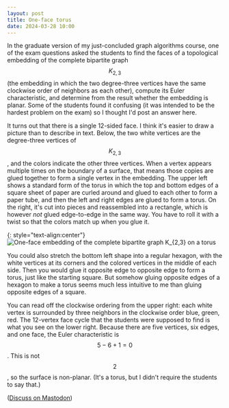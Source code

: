 ```yaml
---
layout: post
title: One-face torus
date: 2024-03-28 10:00
---
```

In the graduate version of my just-concluded graph algorithms course, one of the exam questions asked the students to find the faces of a topological embedding of the complete bipartite graph $$K_{2,3}$$ (the embedding in which the two degree-three vertices have the same clockwise order of neighbors as each other), compute its Euler characteristic, and determine from the result whether the embedding is planar. Some of the students found it confusing (it was intended to be the hardest problem on the exam) so I thought I'd post an answer here.

It turns out that there is a single 12-sided face. I think it's easier to draw a picture than to describe in text. Below, the two white vertices are the degree-three vertices of $$K_{2,3}$$, and the colors indicate the other three vertices. When a vertex appears multiple times on the boundary of a surface, that means those copies are glued together to form a single vertex in the embedding. The upper left shows a standard form of the torus in which the top and bottom edges of a square sheet of paper are curled around and glued to each other to form a paper tube, and then the left and right edges are glued to form a torus. On the right, it's cut into pieces and reassembled into a rectangle, which is however _not_ glued edge-to-edge in the same way. You have to roll it with a twist so that the colors match up when you glue it.

{: style="text-align:center"}
![One-face embedding of the complete bipartite graph K_{2,3} on a torus]({{site.baseurl}}/assets/2024/K23-torus.svg)

You could also stretch the bottom left shape into a regular hexagon, with the white vertices at its corners and the colored vertices in the middle of each side. Then you would glue it opposite edge to opposite edge to form a torus, just like the starting square. But somehow gluing opposite edges of a hexagon to make a torus seems much less intuitive to me than gluing opposite edges of a square.

You can read off the clockwise ordering from the upper right: each white vertex is surrounded by three neighbors in the clockwise order blue, green, red. The 12-vertex face cycle that the students were supposed to find is what you see on the lower right. Because there are five vertices, six edges, and one face, the Euler characteristic is $$5-6+1=0$$. This is not $$2$$, so the surface is non-planar. (It's a torus, but I didn't require the students to say that.)

([Discuss on Mastodon](https://mathstodon.xyz/@11011110/112174434644027633))